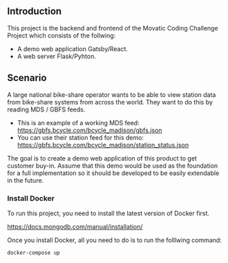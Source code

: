 ## Introduction

This project is the backend and frontend of the Movatic Coding Challenge Project which consists of the follwing:

- A demo web application Gatsby/React.
- A web server Flask/Pyhton.

## Scenario

A large national bike-share operator wants to be able to view station data from bike-share systems from across the world. They want to do this by reading MDS / GBFS feeds.

- This is an example of a working MDS feed: https://gbfs.bcycle.com/bcycle_madison/gbfs.json
- You can use their station feed for this demo: https://gbfs.bcycle.com/bcycle_madison/station_status.json

The goal is to create a demo web application of this product to get customer buy-in.
Assume that this demo would be used as the foundation for a full implementation so it should be
developed to be easily extendable in the future.

### Install Docker

To run this project, you need to install the latest version of Docker first.

https://docs.mongodb.com/manual/installation/

Once you install Docker, all you need to do is to run the folllwing command:

    docker-compose up
